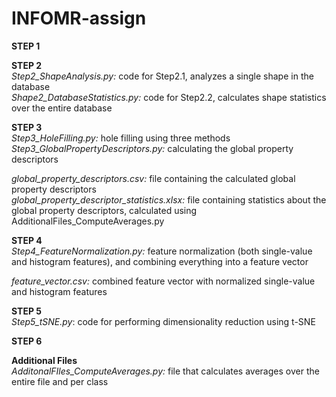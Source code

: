 # INFOMR-assign

**STEP 1**  

**STEP 2**   
_Step2_ShapeAnalysis.py:_ code for Step2.1, analyzes a single shape in the database  
_Shape2_DatabaseStatistics.py:_ code for Step2.2, calculates shape statistics over the entire database  

**STEP 3**   
_Step3_HoleFilling.py:_ hole filling using three methods  
_Step3_GlobalPropertyDescriptors.py:_ calculating the global property descriptors   

_global_property_descriptors.csv:_ file containing the calculated global property descriptors  
_global_property_descriptor_statistics.xlsx:_ file containing statistics about the global property descriptors, calculated using AdditionalFiles_ComputeAverages.py   

**STEP 4**  
_Step4_FeatureNormalization.py:_ feature normalization (both single-value and histogram features), and combining everything into a feature vector  

_feature_vector.csv:_ combined feature vector with normalized single-value and histogram features  

**STEP 5**  
_Step5_tSNE.py_: code for performing dimensionality reduction using t-SNE   

**STEP 6**  

**Additional Files**  
_AdditonalFIles_ComputeAverages.py:_ file that calculates averages over the entire file and per class  
